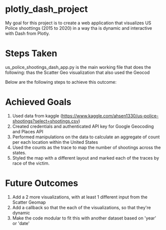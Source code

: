 # plotly_dash_project

My goal for this project is to create a web application that visualizes US Police shoottings (2015 to 2020) in a way tha is dynamic and interactive with Dash from Plotly.

# Steps Taken
us_police_shootings_dash_app.py is the main working file that does the following:
  thas the Scatter Geo visualization that also used the Geocod




Below are the following steps to achieve this outcome:

# Achieved Goals
1. Used data from kaggle (https://www.kaggle.com/ahsen1330/us-police-shootings?select=shootings.csv)
2. Created credentials and authenticated API key for Google Geocoding and Places API
3. Performed manipulations on the data to calculate an aggregate of count per each location within the United States
4. Used the counts as the trace to map the number of shootings across the states.
5. Styled the map with a different layout and marked each of the traces by race of the victim.

# Future Outcomes
1. Add a 2 more visualizations, with at least 1 different input from the Scatter Geomap
2. Add a callback so that the each of the visualizations, so that they're dynamic
3. Make the code modular to fit this with another dataset based on 'year' or 'date'
